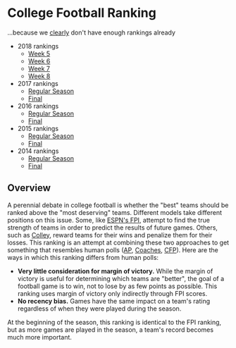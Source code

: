 # College Football Ranking
...because we [clearly](https://www.masseyratings.com/cf/compare.htm) don't have enough rankings already
* 2018 rankings
    * [Week 5](rankings/2018/week05.md)
    * [Week 6](rankings/2018/week06.md)
    * [Week 7](rankings/2018/week07.md)
    * [Week 8](rankings/2018/week08.md)
* 2017 rankings
    * [Regular Season](rankings/2017prebowl.md)
    * [Final](rankings/2017.md)
* 2016 rankings
    * [Regular Season](rankings/2016prebowl.md)
    * [Final](rankings/2016.md)
* 2015 rankings
    * [Regular Season](rankings/2015prebowl.md)
    * [Final](rankings/2015.md)
* 2014 rankings
    * [Regular Season](rankings/2014prebowl.md)
    * [Final](rankings/2014.md)

## Overview
A perennial debate in college football is whether the "best" teams should be ranked above the "most deserving" teams. Different models take different positions on this issue. Some, like [ESPN's FPI](http://www.espn.com/college-football/statistics/teamratings), attempt to find the true strength of teams in order to predict the results of future games. Others, such as [Colley](https://www.colleyrankings.com), reward teams for their wins and penalize them for their losses. This ranking is an attempt at combining these two approaches to get something that resembles human polls ([AP](https://collegefootball.ap.org/poll), [Coaches](http://sportspolls.usatoday.com/ncaa/football/polls/coaches-poll), [CFP](http://collegefootballplayoff.com/rankings.aspx)). Here are the ways in which this ranking differs from human polls:

* **Very little consideration for margin of victory.** While the margin of victory is useful for determining which teams are "better", the goal of a football game is to win, not to lose by as few points as possible. This ranking uses margin of victory only indirectly through FPI scores.
* **No recency bias.** Games have the same impact on a team's rating regardless of when they were played during the season.

At the beginning of the season, this ranking is identical to the FPI ranking, but as more games are played in the season, a team's record becomes much more important.